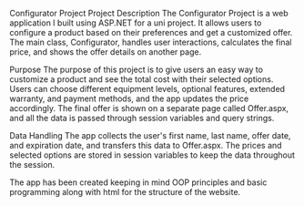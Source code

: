Configurator Project
Project Description
The Configurator Project is a web application I built using ASP.NET for a uni project. It allows users to configure a product based on their preferences and get a customized offer. The main class, Configurator, handles user interactions, calculates the final price, and shows the offer details on another page.

Purpose
The purpose of this project is to give users an easy way to customize a product and see the total cost with their selected options. Users can choose different equipment levels, optional features, extended warranty, and payment methods, and the app updates the price accordingly. The final offer is shown on a separate page called Offer.aspx, and all the data is passed through session variables and query strings.

Data Handling
The app collects the user's first name, last name, offer date, and expiration date, and transfers this data to Offer.aspx. The prices and selected options are stored in session variables to keep the data throughout the session.

The app has been created keeping in mind OOP principles and basic programming along with html for the structure of the website.
